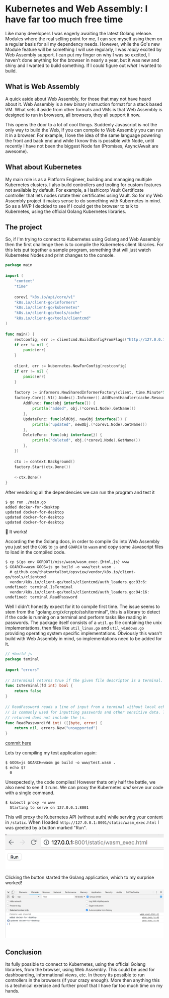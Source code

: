 # Kubernetes and Web Assembly: I have far too much free time

Like many developers I was eagerly awaiting the latest Golang release. Modules where the real selling point for me, I can see myself using them on a regular basis for all my dependency needs. However, while the Go's new Module feature will be something I will use regularly, I was _really_ excited by Web Assembly support. I can put my finger on why I was so excited, I haven't done anything for the browser in nearly a year, but it was new and shiny and I wanted to build something. If I could figure out _what_ I wanted to build.

## What is Web Assembly

A quick aside about Web Assembly, for those that may not have heard about it. Web Assembly is a new binary instruction format for a stack based VM. What sets it aside from other formats and VMs is that Web Assembly is designed to run in browsers, all browsers, they all support it now.

This opens the door to a lot of cool things. Suddenly Javascript is not the only way to build the Web, If you can compile to Web Assembly you can run it in a browser. For example, I love the idea of the same language powering the front and back end and while I know this is possible with Node, until recently I have not been the biggest Node fan (Promises, Async/Await are awesome).

## What about Kubernetes

My main role is as a Platform Engineer, building and managing multiple Kubernetes clusters. I also build controllers and tooling for custom features not available by default. For example, a Hashicorp Vault Certificate controller that lets nodes rotate their certificates using Vault. So for my Web Assembly project it makes sense to do something with Kubernetes in mind. So as a MVP I decided to see if I could get the browser to talk to Kubernetes, using the official Golang Kubernetes libraries.

## The project

So, if I'm trying to connect to Kubernetes using Golang and Web Assembly then the first challenge then is to compile the Kubernetes client libraries. For this lets put together a sample program, something that will just watch Kubernetes Nodes and print changes to the console.

```go
package main

import (
	"context"
	"time"

	corev1 "k8s.io/api/core/v1"
	"k8s.io/client-go/informers"
	"k8s.io/client-go/kubernetes"
	"k8s.io/client-go/tools/cache"
	"k8s.io/client-go/tools/clientcmd"
)

func main() {
	restconfig, err := clientcmd.BuildConfigFromFlags("http://127.0.0.1:8001", "")
	if err != nil {
		panic(err)
	}

	client, err := kubernetes.NewForConfig(restconfig)
	if err != nil {
		panic(err)
	}

	factory := informers.NewSharedInformerFactory(client, time.Minute*5)
	factory.Core().V1().Nodes().Informer().AddEventHandler(cache.ResourceEventHandlerFuncs{
		AddFunc: func(obj interface{}) {
			println("added", obj.(*corev1.Node).GetName())
		},
		UpdateFunc: func(oldObj, newObj interface{}) {
			println("updated", newObj.(*corev1.Node).GetName())
		},
		DeleteFunc: func(obj interface{}) {
			println("deleted", obj.(*corev1.Node).GetName())
		},
	})

	ctx := context.Background()
	factory.Start(ctx.Done())

	<-ctx.Done()
}
```

After vendoring all the dependencies we can run the program and test it

```
$ go run ./main.go
added docker-for-desktop
updated docker-for-desktop
updated docker-for-desktop
updated docker-for-desktop
```

🎉 It works!

According the the Golang docs, in order to compile Go into Web Assembly you just set the `GOOS` to `js` and `GOARCH` to `wasm` and copy some Javascript files to load in the compiled code.

```
$ cp $(go env GOROOT)/misc/wasm/wasm_exec.{html,js} www
$ GOARCH=wasm GOOS=js go build -o www/test.wasm .
  # github.com/thatsmrtalbot/opsview/vendor/k8s.io/client-go/tools/clientcmd
  vendor/k8s.io/client-go/tools/clientcmd/auth_loaders.go:93:6: undefined: terminal.IsTerminal
  vendor/k8s.io/client-go/tools/clientcmd/auth_loaders.go:94:16: undefined: terminal.ReadPassword
```

Well I didn't honestly expect for it to compile first time. The issue seems to stem from the "golang.org/x/crypto/ssh/terminal", this is a library to detect if the code is running on a terminal and perform tasks like reading in passwords. The package itself consists of a `util.go` file containing the unix implementations, then files like `util_linux.go` and `util_windows.go` providing operating system specific implementations. Obviously this wasn't build with Web Assembly in mind, so implementations need to be added for it. 

```go
// +build js
package teminal

import "errors"

// IsTerminal returns true if the given file descriptor is a terminal.
func IsTerminal(fd int) bool {
	return false
}

// ReadPassword reads a line of input from a terminal without local echo.  This
// is commonly used for inputting passwords and other sensitive data. The slice
// returned does not include the \n.
func ReadPassword(fd int) ([]byte, error) {
	return nil, errors.New("unsupported")
}
```
[commit here](https://github.com/thatsmrtalbot/crypto/commit/7b5c2bdb526661143f99d3e7cdcbc427038d684c)

Lets try compiling my test application again:

```
$ GOOS=js GOARCH=wasm go build -o www/test.wasm .
$ echo $?
  0
```

Unexpectedly, the code compiles! However thats only half the battle, we also need to see if it runs. We can proxy the Kubernetes _and_ serve our code with a single command. 

```
$ kubectl proxy -w www
  Starting to serve on 127.0.0.1:8001
```

This will proxy the Kubernetes API (without auth) while serving your content in `/static`. When I loaded `http://127.0.0.1:8001/static/wasm_exec.html` I was greeted by a button marked "Run". 

![the run button](31-08-18-kubernetes-and-web-assembly/run-button.png)

Clicking the button started the Golang application, which to my surprise worked!

![the test running](31-08-18-kubernetes-and-web-assembly/test-running.png)

## Conclusion 

Its fully possible to connect to Kubernetes, using the official Golang libraries, from the browser, using Web Assembly. This could be used for dashboarding, informational views, etc. In theory its possible to run controllers in the browsers (if your crazy enough). More then anything this is a technical exercise and further proof that I have far too much time on my hands. 